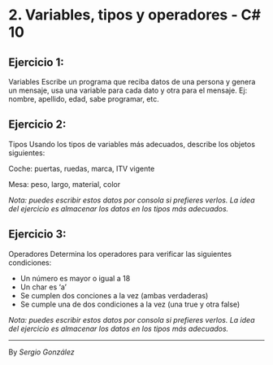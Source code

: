 # 2. Variables, tipos y operadores - C# 10 

## Ejercicio 1:

Variables Escribe un programa que reciba datos de una persona y genera un mensaje, usa una variable para cada dato y otra para el mensaje. Ej: nombre, apellido, edad, sabe programar, etc.

## Ejercicio 2:

Tipos Usando los tipos de variables más adecuados, describe los objetos siguientes:

Coche: puertas, ruedas, marca, ITV vigente

Mesa: peso, largo, material, color

_Nota: puedes escribir estos datos por consola si prefieres verlos. La idea del ejercicio es almacenar los datos en los tipos más adecuados._

## Ejercicio 3:

Operadores Determina los operadores para verificar las siguientes condiciones:

* Un número es mayor o igual a 18
* Un char es ‘a’
* Se cumplen dos conciones a la vez (ambas verdaderas)
* Se cumple una de dos condiciones a la vez (una true y otra false)

_Nota: puedes escribir estos datos por consola si prefieres verlos. La idea del ejercicio es almacenar los datos en los tipos más adecuados._

---
By _Sergio González_